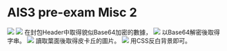 # **AIS3 pre-exam Misc 2**
![](https://i.imgur.com/p9PHpH4.png)
![](https://i.imgur.com/UngLS6d.png)
在封包Header中取得貌似Base64加密的數據，
![](https://i.imgur.com/fq3KWjV.png)
以Base64解密後取得字串。
![](https://i.imgur.com/xP71nVB.png)
讀取葉面後取得皮卡丘的圖片。
![](https://i.imgur.com/exlR1DA.png)
用CSS反白背景即可。
